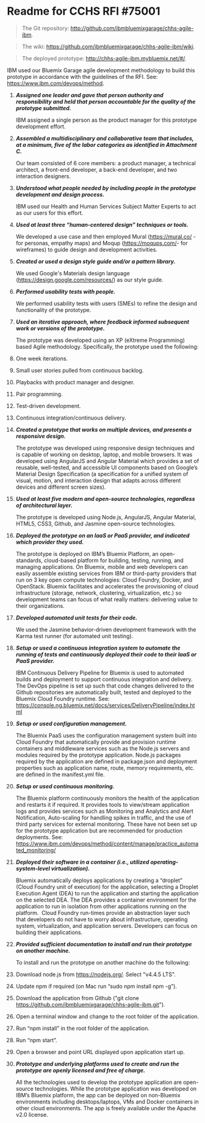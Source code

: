 # Readme for CCHS RFI #75001> The Git repository: <http://github.com/ibmbluemixgarage/chhs-agile-ibm>.

> The wiki: <https://github.com/ibmbluemixgarage/chhs-agile-ibm/wiki>.

> The deployed prototype: <http://chhs-agile-ibm.mybluemix.net/#/>. IBM used our Bluemix Garage agile development methodology to build this prototype in accordance with the guidelines of the RFI. See: <https://www.ibm.com/devops/method>. 1. **_Assigned one leader and gave that person authority and responsibility and held that personaccountable for the quality of the prototype submitted._**

	IBM assigned a single person as the product manager for this prototype development effort.2. **_Assembled a multidisciplinary and collaborative team that includes, at a minimum, five of the labor categories as identified in Attachment C._**	Our team consisted of 6 core members: a product manager, a technical architect, a front-end developer, a back-end developer, and two interaction designers.3. **_Understood what people needed by including people in the prototype development and design process._**	IBM used our Health and Human Services Subject Matter Experts to act as our users for this effort.4. **_Used at least three “human-centered design” techniques or tools._**	We developed a use case and then employed Mural (<https://mural.co/> - for personas, empathy maps) and Moqup (<https://moqups.com/>- for wireframes) to guide design and development activities.5. **_Created or used a design style guide and/or a pattern library._**	We used Google's Materials design language (<https://design.google.com/resources/>) as our style guide. 6. **_Performed usability tests with people._**
	
	We performed usability tests with users (SMEs) to refine the design and functionality of the prototype.7. **_Used an iterative approach, where feedback informed subsequent work or versions of the prototype._**	The prototype was developed using an XP (eXtreme Programming) based Agile methodology. Specifically, the prototype used the following:  1.	One week iterations.  2.	Small user stories pulled from continuous backlog.  3.	Playbacks with product manager and designer.  4.	Pair programming.  5.	Test-driven development.  6.	Continuous integration/continuous delivery.8. **_Created a prototype that works on multiple devices, and presents a responsive design._**	The prototype was developed using responsive design techniques and is capable of working on desktop, laptop, and mobile browsers. It was developed using AngularJS and Angular Material which provides a set of reusable, well-tested, and accessible UI components based on Google’s Material Design Specification (a specification for a unified system of visual, motion, and interaction design that adapts across different devices and different screen sizes).
	9. **_Used at least five modern and open-source technologies, regardless of architectural layer._**	The prototype is developed using Node.js, AngularJS, Angular Material, HTML5, CSS3, Github, and Jasmine open-source technologies.10. **_Deployed the prototype on an IaaS or PaaS provider, and indicated which provider they used._**
	The prototype is deployed on IBM’s Bluemix Platform, an open-standards, cloud-based platform for building, testing, running, and managing applications. On Bluemix, mobile and web developers can easily assemble existing services from IBM or third-party providers that run on 3 key open compute technologies: Cloud Foundry, Docker, and OpenStack. Bluemix facilitates and accelerates the provisioning of cloud infrastructure (storage, network, clustering, virtualization, etc.) so development teams can focus of what really matters: delivering value to their organizations.11. **_Developed automated unit tests for their code._**	We used the Jasmine behavior-driven development framework with the Karma test runner (for automated unit testing).12. **_Setup or used a continuous integration system to automate the running of tests and continuously deployed their code to their IaaS or PaaS provider._**	IBM Continuous Delivery Pipeline for Bluemix is used to automated builds and deployment to support continuous integration and delivery. The DevOps pipeline is set up such that code changes delivered to the Github repositories are automatically built, tested and deployed to the Bluemix Cloud Foundry runtime. See: <https://console.ng.bluemix.net/docs/services/DeliveryPipeline/index.html>13. **_Setup or used configuration management._**	The Bluemix PaaS uses the configuration management system built into Cloud Foundry that automatically provide and provision runtime containers and middleware services such as the Node.js servers and modules required by the prototype application. Node.js packages required by the application are defined in package.json and deployment properties such as application name, route, memory requirements, etc. are defined in the manifest.yml file.14. **_Setup or used continuous monitoring._**	The Bluemix platform continuously monitors the health of the application and restarts it if required. It provides tools to view/stream application logs and provides services such as Monitoring and Analytics and Alert Notification, Auto-scaling for handling spikes in traffic, and the use of third party services for external monitoring. These have not been set up for the prototype application but are recommended for production deployments. See: <https://www.ibm.com/devops/method/content/manage/practice_automated_monitoring/>
15. **_Deployed their software in a container (i.e., utilized operating-system-level virtualization)._**	Bluemix automatically deploys applications by creating a “droplet” (Cloud Foundry unit of execution) for the application, selecting a Droplet Execution Agent (DEA) to run the application and starting the application on the selected DEA. The DEA provides a container environment for the application to run in isolation from other applications running on the platform.  Cloud Foundry run-times provide an abstraction layer such that developers do not have to worry about infrastructure, operating system, virtualization, and application servers. Developers can focus on building their applications. 16. **_Provided sufficient documentation to install and run their prototype on another machine._**	To install and run the prototype on another machine do the following:  1.	Download node.js from <https://nodejs.org/>. Select "v4.4.5 LTS".  2.	Update npm if required (on Mac run “sudo npm install npm -g”).  3.	Download the application from Github ("git clone https://github.com/ibmbluemixgarage/chhs-agile-ibm.git").  4.	Open a terminal window and change to the root folder of the application.  5.	Run “npm install” in the root folder of the application.  6.	Run “npm start”.  7.	Open a browser and point URL displayed upon application start up.17. **_Prototype and underlying platforms used to create and run the prototype are openly licensed and free of charge._**	All the technologies used to develop the prototype application are open-source technologies. While the prototype application was developed on IBM’s Bluemix platform, the app can be deployed on non-Bluemix environments including desktops/laptops, VMs and Docker containers in other cloud environments. The app is freely available under the Apache v2.0 license. 